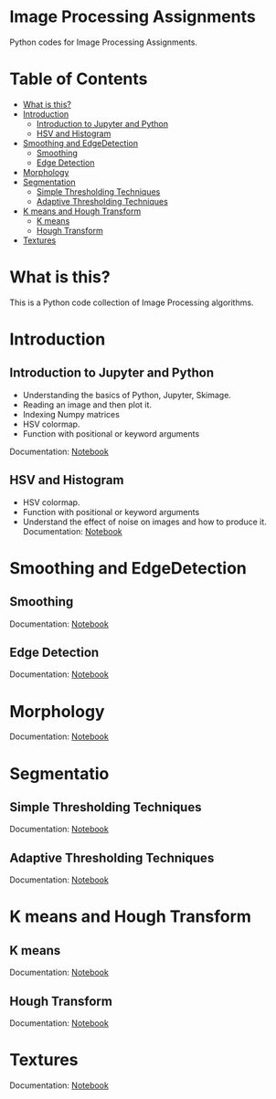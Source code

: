 
# Image Processing Assignments

Python codes for Image Processing Assignments.


# Table of Contents
   * [What is this?](#what-is-this)
   * [Introduction](#Introduction)
      * [Introduction to Jupyter and Python](#Introduction-to-Jupyter-and-Python)
      * [HSV and Histogram](#HSV-and-Histogram)
   * [Smoothing and EdgeDetection](#Smoothing-and-EdgeDetection)
      * [Smoothing](#Smoothing)
      * [Edge Detection](#Edge-Detection)
   * [Morphology](#Morphology)
   * [Segmentation](#Segmentation)
      * [Simple Thresholding Techniques](#Simple-Thresholding-Techniques)
      * [Adaptive Thresholding Techniques](#Adaptive-Thresholding-Techniques)
   * [K means and Hough Transform](#K-means-and-Hough-Transform)
      * [K means](#K-means)
      * [Hough Transform](#Hough-Transform)
   * [Textures](#Textures)
  
# What is this?

This is a Python code collection of Image Processing algorithms.

# Introduction

## Introduction to Jupyter and Python
- Understanding the basics of Python, Jupyter, Skimage.
- Reading an image and then plot it.
- Indexing Numpy matrices
- HSV colormap.
- Function with positional or keyword arguments

Documentation: [Notebook]()

## HSV and Histogram

- HSV colormap.
- Function with positional or keyword arguments
- Understand the effect of noise on images and how to produce it.
Documentation: [Notebook]()


# Smoothing and EdgeDetection
## Smoothing
Documentation: [Notebook]()
## Edge Detection
Documentation: [Notebook]()

# Morphology
Documentation: [Notebook]()

# Segmentatio
## Simple Thresholding Techniques
Documentation: [Notebook]()
## Adaptive Thresholding Techniques
Documentation: [Notebook]()

# K means and  Hough Transform
## K means
Documentation: [Notebook]()

## Hough Transform
Documentation: [Notebook]()


# Textures
Documentation: [Notebook]()

